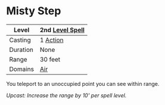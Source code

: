 # Misty Step

| Level    | 2nd [Level Spell](../../../Spell%20Level.md)        |
| -------- | --------------------------------------------------- |
| Casting  | 1 [Action](../../../../Game%20Procedures/Action.md) |
| Duration | None                                                |
| Range    | 30 feet                                             |
| Domains  | [Air](../../../Spell%20Domains/Air.md)              |

You teleport to an unoccupied point you can see within range.

*Upcast: Increase the range by 10' per spell level.*